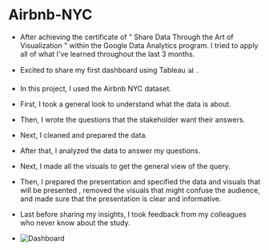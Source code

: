 # Airbnb-NYC

- After achieving the certificate of " Share Data Through the Art of Visualization " within the Google Data Analytics program.
I tried to apply all of what I've learned throughout the last 3 months.

- Excited to share my first dashboard using Tableau 📊 .

- In this project, I used the Airbnb NYC dataset.

- First, I took a general look to understand what the data is about.

- Then, I wrote the questions that the stakeholder want their answers.

- Next, I cleaned and prepared the data.

- After that, I analyzed the data to answer my questions.

- Next, I made all the visuals to get the general view of the query. 

- Then, I prepared the presentation and specified the data and visuals that will be presented , removed the visuals that might confuse the audience, and made sure that the presentation is clear and informative.

- Last before sharing my insights, I took feedback from my colleagues who never know about the study.

- ![Dashboard](https://github.com/MazenMahmoud-IEEE/Airbnb-NYC/assets/136096065/1aa6c05e-0dd5-48f2-a360-762da3b04232)

